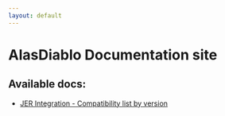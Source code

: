 ```yaml
---
layout: default
---
```


# AlasDiablo Documentation site

## Available docs:
+ [JER Integration - Compatibility list by version](/jer-integration)
